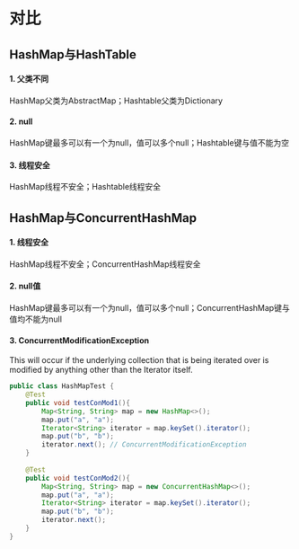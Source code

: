 # 对比
## HashMap与HashTable
#### 1. 父类不同
HashMap父类为AbstractMap；Hashtable父类为Dictionary
#### 2. null
HashMap键最多可以有一个为null，值可以多个null；Hashtable键与值不能为空
#### 3. 线程安全
HashMap线程不安全；Hashtable线程安全
	
## HashMap与ConcurrentHashMap
#### 1. 线程安全
HashMap线程不安全；ConcurrentHashMap线程安全
#### 2. null值
HashMap键最多可以有一个为null，值可以多个null；ConcurrentHashMap键与值均不能为null
#### 3. ConcurrentModificationException
This will occur if the underlying collection that is being iterated over is modified by anything other than the Iterator itself.
```java
public class HashMapTest {
    @Test
    public void testConMod1(){
        Map<String, String> map = new HashMap<>();
        map.put("a", "a");
        Iterator<String> iterator = map.keySet().iterator();
        map.put("b", "b");
        iterator.next(); // ConcurrentModificationException
    }
    
    @Test
    public void testConMod2(){
        Map<String, String> map = new ConcurrentHashMap<>();
        map.put("a", "a");
        Iterator<String> iterator = map.keySet().iterator();
        map.put("b", "b");
        iterator.next();
    }
}
```
